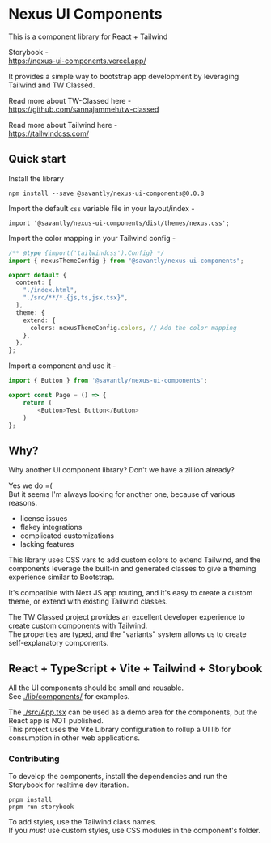 # Nexus UI Components

This is a component library for React + Tailwind  

Storybook -  
https://nexus-ui-components.vercel.app/  


It provides a simple way to bootstrap app development by leveraging Tailwind and TW Classed.   

Read more about TW-Classed here -  
https://github.com/sannajammeh/tw-classed  

Read more about Tailwind here -  
https://tailwindcss.com/  


## Quick start

Install the library  

```shell
npm install --save @savantly/nexus-ui-components@0.0.8
```

Import the default `css` variable file in your layout/index -  

```shell
import '@savantly/nexus-ui-components/dist/themes/nexus.css';
```

Import the color mapping in your Tailwind config -  
```typescript
/** @type {import('tailwindcss').Config} */
import { nexusThemeConfig } from "@savantly/nexus-ui-components";

export default {
  content: [
    "./index.html",
    "./src/**/*.{js,ts,jsx,tsx}",
  ],
  theme: {
    extend: {
      colors: nexusThemeConfig.colors, // Add the color mapping
    },
  },
};

```


Import a component and use it -  

```typescript
import { Button } from '@savantly/nexus-ui-components';

export const Page = () => {
    return (
        <Button>Test Button</Button>
    )
};
```

## Why?  
Why another UI component library? Don't we have a zillion already?  

Yes we do =(  
But it seems I'm always looking for another one, because of various reasons.  
- license issues
- flakey integrations
- complicated customizations
- lacking features 

This library uses CSS vars to add custom colors to extend Tailwind, and the components leverage the built-in and generated classes to give a theming experience similar to Bootstrap.  

It's compatible with Next JS app routing, and it's easy to create a custom theme, or extend with existing Tailwind classes.  

The TW Classed project provides an excellent developer experience to create custom components with Tailwind.  
The properties are typed, and the "variants" system allows us to create self-explanatory components.   



## React + TypeScript + Vite + Tailwind + Storybook  

All the UI components should be small and reusable.  
See [./lib/components/](./lib/components/)  for examples.  

The [./src/App.tsx](./src/App.tsx) can be used as a demo area for the components, but the React app is NOT published.  
This project uses the Vite Library configuration to rollup a UI lib for consumption in other web applications.  



### Contributing 

To develop the components, install the dependencies and run the Storybook for realtime dev iteration.  

```
pnpm install
pnpm run storybook
```

To add styles, use the Tailwind class names.  
If you _must_ use custom styles, use CSS modules in the component's folder.   

